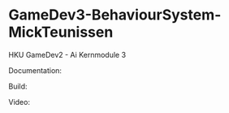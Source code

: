 # GameDev3-BehaviourSystem-MickTeunissen

HKU GameDev2 - Ai Kernmodule 3

Documentation:

Build:

Video:
